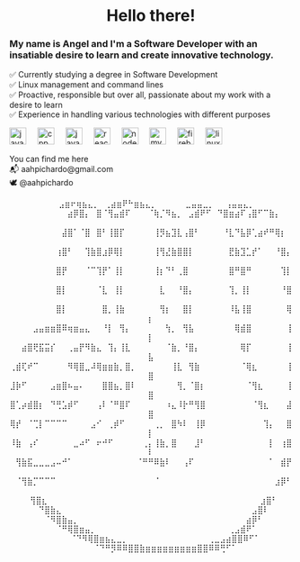 <h1 align="center">Hello there!</h1>



<h3 align="left">My name is Angel and I'm a Software Developer with an insatiable desire to learn and create innovative technology.</h3>



<p align="left">✅ Currently studying a degree in Software Development<br>✅ Linux management and command lines<br>✅ Proactive, responsible but over all, passionate about my work with a desire to learn<br>✅ Experience in handling various technologies with different purposes</p>



<div align="left">
  <img src="https://cdn.jsdelivr.net/gh/devicons/devicon/icons/java/java-original.svg" height="30" alt="java logo"  />
  <img width="12" />
  <img src="https://cdn.jsdelivr.net/gh/devicons/devicon/icons/cplusplus/cplusplus-original.svg" height="30" alt="cpp logo"  />
  <img width="12" />
  <img src="https://cdn.jsdelivr.net/gh/devicons/devicon/icons/javascript/javascript-original.svg" height="30" alt="javascript logo"  />
  <img width="12" />
  <img src="https://cdn.jsdelivr.net/gh/devicons/devicon/icons/react/react-original.svg" height="30" alt="react logo"  />
  <img width="12" />
  <img src="https://cdn.jsdelivr.net/gh/devicons/devicon/icons/nodejs/nodejs-original-wordmark.svg" height="30" alt="nodejs logo"  />
  <img width="12" />
  <img src="https://cdn.jsdelivr.net/gh/devicons/devicon/icons/mysql/mysql-original.svg" height="30" alt="mysql logo"  />
  <img width="12" />
  <img src="https://cdn.jsdelivr.net/gh/devicons/devicon/icons/firebase/firebase-plain.svg" height="30" alt="firebase logo"  />
  <img width="12" />
  <img src="https://cdn.jsdelivr.net/gh/devicons/devicon/icons/linux/linux-original.svg" height="30" alt="linux logo"  />
</div>



<p align="left">You can find me here<br>📬 aahpichardo@gmail.com<br>🕊 @aahpichardo</p>

<div align="center">
<p>
        ⠀⠀⠀⠀⠀⠀⠀⣠⣶⠖⢶⣦⣄⡀⠀⢀⣴⣶⠟⠓⣶⣦⣄⡀⠀⠀⠀⠀⠀⣀⣤⣤⣀⡀⠀⠀⢠⣤⣤⣄⡀⠀⠀⠀⠀⠀
  ⠀⠀⠀⠀⠀⠀⠀⠀⠀⠀⣴⡿⣿⡄⠀⣿⠈⢻⣤⣾⠏⠀⠀⠀⠈⢷⡈⠻⣦⡀⠀⣠⣾⠟⠋⠀⠙⣿⣶⣴⠏⢠⣿⠋⠉⣷⡄⠀⠀⠀
  ⠀⠀⠀⠀⠀⠀⠀⠀⠀⣼⣿⠁⠈⣿⠀⣿⠃⢸⣿⡏⠀⠀⠀⠀⠀⢸⡻⣦⣹⣇⢠⣿⠃⠀⠀⠀⠀⠘⣇⠙⣧⡿⢁⣴⠞⠛⢿⡆⠀⠀
  ⠀⠀⠀⠀⠀⠀⠀⠀⢰⣿⠃⠀⠀⢹⣷⣿⣰⡿⢿⡇⠀⠀⠀⠀⠀⢸⢻⣜⣷⣿⣿⡇⠀⠀⠀⠀⠀⠀⣟⣷⣹⣁⡞⠁⠀⠀⠘⣿⡄⠀
  ⠀⠀⠀⠀⠀⠀⠀⠀⣿⡟⠀⠀⠀⠈⠉⢹⡟⠁⢸⡇⠀⠀⠀⠀⠀⢸⡆⠙⠃⢀⣿⠀⠀⠀⠀⠀⠀⠀⣿⠛⣿⠛⠀⠀⠀⠀⠀⢹⡇⠀
  ⠀⠀⠀⠀⠀⠀⠀⠀⣿⡇⠀⠀⠀⠀⠀⠈⣇⠀⢸⡇⠀⠀⠀⠀⠀⠀⣇⠀⠀⠘⣿⡄⠀⠀⠀⠀⠀⠀⢹⡀⢸⡇⠀⠀⠀⠀⠀⠘⣿⠀
  ⠀⠀⠀⠀⠀⠀⠀⠀⣿⡇⠀⠀⠀⠀⠀⠀⣿⡀⢸⣷⠀⠀⠀⠀⠀⠀⢻⡆⠀⠀⣿⡇⠀⠀⠀⠀⠀⠀⠸⣧⢸⣿⠀⠀⠀⠀⠀⠀⢿⡆
  ⠀⠀⠀⠀⣠⣤⣶⣶⣿⠿⢶⣶⣤⣄⠀⠀⠘⡇⠀⢻⡄⠀⠀⠀⠀⠀⠀⢳⡀⠀⢻⣧⠀⠀⠀⠀⠀⠀⠀⢿⣾⣿⠀⠀⠀⠀⠀⠀⢸⡇
  ⠀⠀⣴⣿⢟⣯⣭⡎⠀⠀⢀⣤⡟⠻⣷⣄⠀⢹⡄⢸⣇⠀⠀⠀⠀⠀⠀⠈⣷⡀⠘⣿⡄⠀⠀⠀⠀⠀⠀⠀⢿⡏⠀⠀⠀⠀⠀⠀⢸⣧
  ⢀⣾⢏⠞⠉⠀⠀⠀⠀⠀⠻⢿⣿⣀⠼⢿⣶⣶⣷⡀⣿⡀⠀⠀⠀⠀⠀⠀⢸⣇⠀⢻⣷⠀⠀⠀⠀⠀⠀⠀⠈⢿⣆⠀⠀⠀⠀⠀⢸⣿
  ⣸⡷⠋⠀⠀⠀⠀⣠⣶⣿⠦⣤⠄⠀⠀⠀⣿⣿⣦⡀⣿⠇⠀⠀⠀⠀⠀⠀⠀⢻⡀⠈⣿⡆⠀⠀⠀⠀⠀⠀⠀⠈⢻⣆⠀⠀⠀⠀⢸⣿
  ⣿⢁⡴⣾⣿⡆⠀⠙⢛⣡⡾⠋⠀⠀⠀⢠⠇⠈⠛⣿⠏⠀⠀⠀⠀⠀⠀⠰⣄⠸⡗⠛⢻⣿⠀⠀⠀⠀⠀⠀⠀⠀⠈⢻⣆⠀⠀⠀⣼⣿
  ⢿⡞⠀⠈⢉⡇⠉⠉⠉⠉⠀⠀⠀⠀⣠⠊⠀⢀⡾⠋⠀⠀⠀⠀⠀⢀⡀⠀⣿⠳⠇⠀⢸⡿⠀⠀⠀⠀⠀⠀⠀⠀⠀⠀⢹⡄⠀⠀⣿⡇
  ⠸⣷⠀⢠⠎⠀⠀⠀⠀⠀⠀⣀⠴⠋⠀⠖⠚⠋⠀⠀⠀⠀⠀⢀⡄⢸⣷⡀⣿⠀⠀⠀⣸⠃⠀⠀⠀⠀⠀⠀⠀⠀⠀⠀⠀⡇⠀⢰⣿⠇
  ⠀⢻⣷⣯⣀⣀⣀⣠⠤⠚⠁⠀⠀⠀⠀⠀⠀⠀⠀⠀⠀⠀⠈⠛⠛⠿⣷⠇⠀⠀⢠⠏⠀⠀⠀⠀⠀⠀⠀⠀⠀⠀⠀⠀⠀⠁⠀⣾⡟⠀
  ⠀⠈⢻⣷⡉⠉⠉⠉⠀⠀⠀⠀⠀⠀⠀⠀⠀⠀⠀⠀⠀⠀⠀⠀⠀⠈⠀⠀⠀⠀⠀⠀⠀⠀⠀⠀⠀⠀⠀⠀⠀⠀⠀⠀⠀⠀⣰⡿⠃⠀
  ⠀⠀⠀⢻⣿⣆⠀⠀⠀⠀⠀⠀⠀⠀⠀⠀⠀⠀⠀⠀⠀⠀⠀⠀⠀⠀⠀⠀⠀⠀⠀⠀⠀⠀⠀⠀⠀⠀⠀⠀⠀⠀⠀⣰⣿⠃⠀⠀
  ⠀⠀⠀⠀⠙⣿⣷⣄⠀⠀⠀⠀⠀⠀⠀⠀⠀⠀⠀⠀⠀⠀⠀⠀⠀⠀⠀⠀⠀⠀⠀⠀⠀⠀⠀⠀⠀⠀⠀⠀⠀⣠⣿⠇⠀⠀⠀
  ⠀⠀⠀⠀⠀⠈⠻⣿⣷⣤⡀⠀⠀⠀⠀⠀⠀⠀⠀⠀⠀⠀⠀⠀⠀⠀⠀⠀⠀⠀⠀⠀⠀⠀⠀⠀⠀⠀⠀⠀⣴⡿⠃⠀⠀⠀⠀
  ⠀⠀⠀⠀⠀⠀⠀⠈⠛⢿⣿⣶⣤⡀⠀⠀⠀⠀⠀⠀⠀⠀⠀⠀⠀⠀⠀⠀⠀⠀⠀⠀⠀⠀⠀⠀⠀⢀⣠⣾⠟⠁⠀⠀⠀⠀⠀
  ⠀⠀⠀⠀⠀⠀⠀⠀⠀⠀⠈⠙⠻⢿⣿⣶⣦⣄⣀⡀⠀⠀⠀⠀⠀⠀⠀⠀⠀⠀⠀⠀⠀⠀⢀⣀⣠⣴⣿⣿⠿⠋⠁⠀⠀⠀⠀⠀
  ⠀⠀⠀⠀⠀⠀⠀⠀⠀⠀⠀⠀⠀⠀⠈⠙⠛⡻⠿⠿⣿⣿⣷⣶⣶⣶⣶⣶⣶⣶⣶⣶⣿⣿⠿⠿⢛⠋⠁⠀⠀⠀⠀⠀⠀⠀⠀⠀
</p>
</div>










